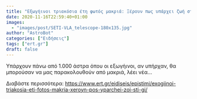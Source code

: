 ```yaml
---
title: "Εξωγήινοι τριακόσια έτη φωτός μακριά: Ξέρουν πως υπάρχει ζωή στη Γη;"
date: 2020-11-16T22:59:40+01:00
images:
  - "images/post/SETI-VLA_telescope-180x135.jpg"
author: "AstroBot"
categories: ["Ειδήσεις"]
tags: ["ert.gr"]
draft: false
---
```


Υπάρχουν πάνω από 1.000 άστρα όπου οι εξωγήινοι, αν υπήρχαν, θα μπορούσαν να μας παρακολουθούν από μακριά, λέει νέα...

Διαβάστε περισσότερα: https://www.ert.gr/eidiseis/epistimi/exogiinoi-triakosia-eti-fotos-makria-xeroyn-pos-yparchei-zoi-sti-gi/
